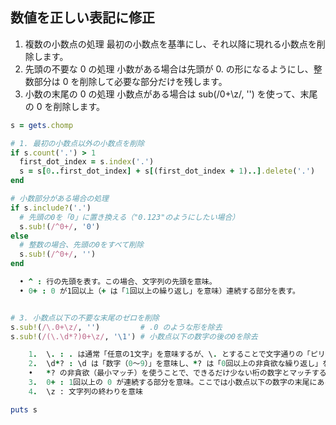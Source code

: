## 数値を正しい表記に修正

1.	複数の小数点の処理
最初の小数点を基準にし、それ以降に現れる小数点を削除します。
2.	先頭の不要な 0 の処理
小数がある場合は先頭が 0. の形になるようにし、整数部分は 0 を削除して必要な部分だけを残します。
3.	小数の末尾の 0 の処理
小数点がある場合は sub(/0+\z/, '') を使って、末尾の 0 を削除します。


```ruby
s = gets.chomp

# 1. 最初の小数点以外の小数点を削除
if s.count('.') > 1
  first_dot_index = s.index('.')
  s = s[0..first_dot_index] + s[(first_dot_index + 1)..].delete('.')
end

# 小数部分がある場合の処理
if s.include?('.')
  # 先頭の0を「0」に置き換える（"0.123"のようにしたい場合）
  s.sub!(/^0+/, '0')
else
  # 整数の場合、先頭の0をすべて削除
  s.sub!(/^0+/, '')
end

  •	^ : 行の先頭を表す。この場合、文字列の先頭を意味。
  •	0+ : 0 が1回以上（+ は「1回以上の繰り返し」を意味）連続する部分を表す。


# 3. 小数点以下の不要な末尾のゼロを削除
s.sub!(/\.0+\z/, '')         # .0 のような形を除去
s.sub!(/(\.\d*?)0+\z/, '\1') # 小数点以下の数字の後の0を除去

	1.	\. : . は通常「任意の1文字」を意味するが、\. とすることで文字通りの「ピリオド（小数点）」として扱う。
	2.	\d*? : \d は「数字（0～9）」を意味し、*? は「0回以上の非貪欲な繰り返し」を意味。
	•	*? の非貪欲（最小マッチ）を使うことで、できるだけ少ない桁の数字とマッチする。
	3.	0+ : 1回以上の 0 が連続する部分を意味。ここでは小数点以下の数字の末尾にある不要な 0 を表す。
	4.	\z : 文字列の終わりを意味

puts s
```